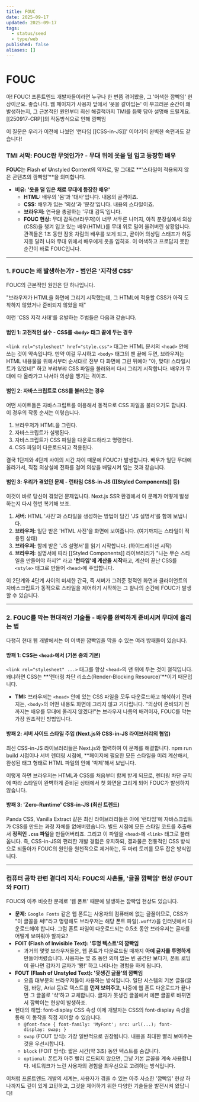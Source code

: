 ```yaml
---
title: FOUC
date: 2025-09-17
updated: 2025-09-17
tags:
  - status/seed
  - type/web
published: false
aliases: []
---
```

# FOUC

아! FOUC! 프론트엔드 개발자들이라면 누구나 한 번쯤 겪어봤을, 그 '어색한 깜빡임' 현상이군요. 좋습니다. 웹 페이지가 사용자 앞에서 '옷을 갈아입는' 이 부끄러운 순간이 왜 발생하는지, 그 근본적인 원인부터 최신 해결책까지 TMI를 듬뿍 담아 설명해 드릴게요.
[[250917-CRP]]의 작동방식으로 인해 깜빡임

이 질문은 우리가 이전에 나눴던 '런타임 [[CSS-in-JS]]' 이야기의 완벽한 속편과도 같습니다!

### TMI 서막: FOUC란 무엇인가? - 무대 위에 옷을 덜 입고 등장한 배우

**FOUC**는 **F**lash **o**f **U**nstyled **C**ontent의 약자로, 말 그대로 **'스타일이 적용되지 않은 콘텐츠의 깜빡임'**을 의미합니다.

- **비유: '옷을 덜 입은 채로 무대에 등장한 배우'**
    - **HTML:** 배우의 '몸'과 '대사'입니다. 내용의 골격이죠.
    - **CSS:** 배우가 입는 '의상'과 '분장'입니다. 내용의 스타일이죠.
    - **브라우저:** 연극을 총괄하는 '무대 감독'입니다.
    - **FOUC 현상:** 무대 감독(브라우저)이 너무 서두른 나머지, 아직 분장실에서 의상(CSS)을 챙겨 입고 있는 배우(HTML)를 무대 위로 밀어 올려버린 상황입니다. 관객들은 1초 동안 잠옷 차림의 배우를 보게 되고, 곧이어 의상팀 스태프가 허둥지둥 달려 나와 무대 위에서 배우에게 옷을 입히죠. 이 어색하고 프로답지 못한 순간이 바로 FOUC입니다.

---

### 1. FOUC는 왜 발생하는가? - 범인은 '지각생 CSS'

FOUC의 근본적인 원인은 단 하나입니다.

"브라우저가 HTML을 화면에 그리기 시작했는데, 그 HTML에 적용할 CSS가 아직 도착하지 않았거나 준비되지 않았을 때"

이런 'CSS 지각 사태'를 유발하는 주범들은 다음과 같습니다.

#### 범인 1: 고전적인 실수 - CSS를 `<body>` 태그 끝에 두는 경우

`<link rel="stylesheet" href="style.css">` 태그는 HTML 문서의 `<head>` 안에 쓰는 것이 약속입니다. 만약 이걸 무시하고 `<body>` 태그의 맨 끝에 두면, 브라우저는 HTML 내용물을 위에서부터 순서대로 전부 다 화면에 그린 뒤에야 "아, 맞다! 스타일시트가 있었네!" 하고 부랴부랴 CSS 파일을 불러와서 다시 그리기 시작합니다. 배우가 무대에 다 올라가고 나서야 의상을 챙기는 격이죠.

#### 범인 2: 자바스크립트로 CSS를 불러오는 경우

어떤 사이트들은 자바스크립트를 이용해서 동적으로 CSS 파일을 불러오기도 합니다. 이 경우의 작동 순서는 이렇습니다.

1. 브라우저가 HTML을 그린다.
2. 자바스크립트가 실행된다.
3. 자바스크립트가 CSS 파일을 다운로드하라고 명령한다.
4. CSS 파일이 다운로드되고 적용된다.

결국 1단계와 4단계 사이의 시간 차이 때문에 FOUC가 발생합니다. 배우가 일단 무대에 올라가서, 직접 의상실에 전화를 걸어 의상을 배달시켜 입는 것과 같습니다.

#### 범인 3: 우리가 겪었던 문제 - 런타임 CSS-in-JS ([[Styled Components]] 등)

이것이 바로 당신이 겪었던 문제입니다. Next.js SSR 환경에서 이 문제가 어떻게 발생하는지 다시 한번 복기해 보죠.
1. **서버:** HTML '사진'과 스타일을 생성하는 방법이 담긴 'JS 설명서'를 함께 보냅니다.
2. **브라우저:** 일단 받은 'HTML 사진'을 화면에 보여줍니다. (여기까지는 스타일이 적용된 상태)
3. **브라우저:** 함께 받은 'JS 설명서'를 읽기 시작합니다. (하이드레이션 시작)
4. **브라우저:** 설명서에 따라 [[Styled Components]] 라이브러리가 "나는 무슨 스타일을 만들어야 하지?" 라고 **'런타임'에 계산을 시작**하고, 계산이 끝난 CSS를 `<style>` 태그로 만들어 `<head>`에 주입합니다.

이 2단계와 4단계 사이의 미세한 간극, 즉 서버가 그려준 정적인 화면과 클라이언트의 자바스크립트가 동적으로 스타일을 제어하기 시작하는 그 찰나의 순간에 FOUC가 발생할 수 있습니다.

---

### 2. FOUC를 막는 현대적인 기술들 - 배우를 완벽하게 준비시켜 무대에 올리는 법

다행히 현대 웹 개발에서는 이 어색한 깜빡임을 막을 수 있는 여러 방패들이 있습니다.

#### 방패 1: CSS는 `<head>`에서 (기본 중의 기본)

`<link rel="stylesheet" ...>` 태그를 항상 `<head>`의 맨 위에 두는 것이 철칙입니다. 왜냐하면 CSS는 **'렌더링 차단 리소스(Render-Blocking Resource)'**이기 때문입니다.

- **TMI:** 브라우저는 `<head>` 안에 있는 CSS 파일을 모두 다운로드하고 해석하기 전까지는, `<body>`의 어떤 내용도 화면에 그리지 않고 기다립니다. "의상이 준비되기 전까지는 배우를 무대에 올리지 않겠다!"는 브라우저 나름의 배려이자, FOUC를 막는 가장 원초적인 방법입니다.
    

#### 방패 2: 서버 사이드 스타일 주입 (Next.js와 CSS-in-JS 라이브러리의 협업)

최신 CSS-in-JS 라이브러리들은 Next.js와 협력하여 이 문제를 해결합니다. npm run build 시점이나 서버 렌더링 시점에, **페이지에 필요한 모든 스타일을 미리 계산해서, 완성된 <style>...</style> 태그 형태로 HTML 파일의 <head/> 안에 '박제'해서 보냅니다.

이렇게 하면 브라우저는 HTML과 CSS를 처음부터 함께 받게 되므로, 렌더링 차단 규칙에 따라 스타일이 완벽하게 준비된 상태에서 첫 화면을 그리게 되어 FOUC가 발생하지 않습니다.

#### 방패 3: 'Zero-Runtime' CSS-in-JS (최신 트렌드)

Panda CSS, Vanilla Extract 같은 최신 라이브러리들은 아예 '런타임'에 자바스크립트가 CSS를 만드는 과정 자체를 없애버렸습니다. 빌드 시점에 모든 스타일 코드를 추출해서 **정적인 `.css` 파일**을 만들어버리죠. 그리고 이 파일을 `<head>`에 `<link>` 태그로 불러옵니다. 즉, CSS-in-JS의 편리한 개발 경험은 유지하되, 결과물은 전통적인 CSS 방식으로 되돌아가 FOUC의 원인을 원천적으로 제거하는, 두 마리 토끼를 모두 잡은 방식입니다.

---

### 컴퓨터 공학 관련 곁다리 지식: FOUC의 사촌들, '글꼴 깜빡임' 현상 (FOUT와 FOIT)

FOUC와 아주 비슷한 문제로 '웹 폰트' 때문에 발생하는 깜빡임 현상도 있습니다.
- **문제:** `Google Fonts` 같은 웹 폰트는 사용자의 컴퓨터에 없는 글꼴이므로, CSS가 "이 글꼴을 써!"라고 명령해도 브라우저는 해당 폰트 파일(`.woff2`)을 인터넷에서 다운로드해야 합니다. 그럼 폰트 파일이 다운로드되는 0.5초 동안 브라우저는 글자를 어떻게 보여줘야 할까요?
- **FOIT (Flash of Invisible Text): '투명 텍스트'의 깜빡임**
    - 과거의 몇몇 브라우저들은, 웹 폰트가 다운로드될 때까지 **아예 글자를 투명하게** 만들어버렸습니다. 사용자는 몇 초 동안 의미 없는 빈 공간만 보다가, 폰트 로딩이 끝나면 갑자기 글자가 '뿅!' 하고 나타나는 경험을 하게 됩니다.
- **FOUT (Flash of Unstyled Text): '못생긴 글꼴'의 깜빡임**
    - 요즘 대부분의 브라우저들이 사용하는 방식입니다. 일단 시스템의 기본 글꼴(굴림, 바탕, Arial 등)로 텍스트를 **먼저 보여주고**, 나중에 웹 폰트 다운로드가 끝나면 그 글꼴로 '샥'하고 교체합니다. 글자가 못생긴 글꼴에서 예쁜 글꼴로 바뀌면서 깜빡이는 현상이 발생하죠.
- 현대의 해법: font-display CSS 속성
    이제 개발자는 CSS의 font-display 속성을 통해 이 동작을 직접 제어할 수 있습니다.
    - `@font-face { font-family: 'MyFont'; src: url(...); font-display: swap; }`
    - `swap` (FOUT 방식): 가장 일반적으로 권장됩니다. 내용을 최대한 빨리 보여주는 것을 우선시합니다.
    - `block` (FOIT 방식): 짧은 시간(약 3초) 동안 텍스트를 숨깁니다.
    - `optional`: 폰트가 아주 빨리 로드되지 않으면, 그냥 기본 글꼴을 계속 사용합니다. 네트워크가 느린 사용자의 경험을 최우선으로 고려하는 방식입니다.

이처럼 프론트엔드 개발의 세계는, 사용자가 겪을 수 있는 아주 사소한 '깜빡임' 현상 하나까지도 깊이 있게 고민하고, 그것을 제어하기 위한 다양한 기술들을 발전시켜 왔답니다!